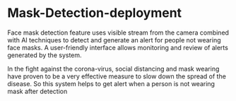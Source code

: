 # Mask-Detection-deployment
Face mask detection feature uses visible stream from the camera combined with AI techniques to detect and generate an alert for people not wearing face masks. A user-friendly interface allows monitoring and review of alerts generated by the system.

In the fight against the corona-virus, social distancing and mask wearing have proven to be a very effective measure to slow down the spread of the disease. 
So this system helps to get alert when a person is not wearing mask after detection

